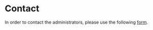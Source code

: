 # Contact

In order to contact the administrators, 
please use the following [form](https://datasciience.iiens.net/contact.php).